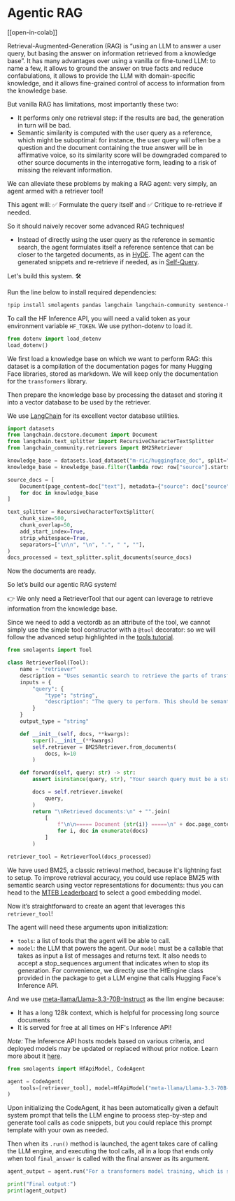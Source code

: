 <!--Copyright 2024 The HuggingFace Team. All rights reserved.

Licensed under the Apache License, Version 2.0 (the "License"); you may not use this file except in compliance with
the License. You may obtain a copy of the License at

http://www.apache.org/licenses/LICENSE-2.0

Unless required by applicable law or agreed to in writing, software distributed under the License is distributed on
an "AS IS" BASIS, WITHOUT WARRANTIES OR CONDITIONS OF ANY KIND, either express or implied. See the License for the
specific language governing permissions and limitations under the License.

⚠️ Note that this file is in Markdown but contain specific syntax for our doc-builder (similar to MDX) that may not be
rendered properly in your Markdown viewer.

-->
# Agentic RAG

[[open-in-colab]]

Retrieval-Augmented-Generation (RAG) is “using an LLM to answer a user query, but basing the answer on information retrieved from a knowledge base”. It has many advantages over using a vanilla or fine-tuned LLM: to name a few, it allows to ground the answer on true facts and reduce confabulations, it allows to provide the LLM with domain-specific knowledge, and it allows fine-grained control of access to information from the knowledge base.

But vanilla RAG has limitations, most importantly these two:
- It performs only one retrieval step: if the results are bad, the generation in turn will be bad.
- Semantic similarity is computed with the user query as a reference, which might be suboptimal: for instance, the user query will often be a question and the document containing the true answer will be in affirmative voice, so its similarity score will be downgraded compared to other source documents in the interrogative form, leading to a risk of missing the relevant information.

We can alleviate these problems by making a RAG agent: very simply, an agent armed with a retriever tool!

This agent will: ✅ Formulate the query itself and ✅ Critique to re-retrieve if needed.

So it should naively recover some advanced RAG techniques!
- Instead of directly using the user query as the reference in semantic search, the agent formulates itself a reference sentence that can be closer to the targeted documents, as in [HyDE](https://huggingface.co/papers/2212.10496).
The agent can the generated snippets and re-retrieve if needed, as in [Self-Query](https://docs.llamaindex.ai/en/stable/examples/evaluation/RetryQuery/).

Let's build this system. 🛠️

Run the line below to install required dependencies:
```bash
!pip install smolagents pandas langchain langchain-community sentence-transformers rank_bm25 --upgrade -q
```
To call the HF Inference API, you will need a valid token as your environment variable `HF_TOKEN`.
We use python-dotenv to load it.
```py
from dotenv import load_dotenv
load_dotenv()
```

We first load a knowledge base on which we want to perform RAG: this dataset is a compilation of the documentation pages for many Hugging Face libraries, stored as markdown. We will keep only the documentation for the `transformers` library.

Then prepare the knowledge base by processing the dataset and storing it into a vector database to be used by the retriever.

We use [LangChain](https://python.langchain.com/docs/introduction/) for its excellent vector database utilities.

```py
import datasets
from langchain.docstore.document import Document
from langchain.text_splitter import RecursiveCharacterTextSplitter
from langchain_community.retrievers import BM25Retriever

knowledge_base = datasets.load_dataset("m-ric/huggingface_doc", split="train")
knowledge_base = knowledge_base.filter(lambda row: row["source"].startswith("huggingface/transformers"))

source_docs = [
    Document(page_content=doc["text"], metadata={"source": doc["source"].split("/")[1]})
    for doc in knowledge_base
]

text_splitter = RecursiveCharacterTextSplitter(
    chunk_size=500,
    chunk_overlap=50,
    add_start_index=True,
    strip_whitespace=True,
    separators=["\n\n", "\n", ".", " ", ""],
)
docs_processed = text_splitter.split_documents(source_docs)
```

Now the documents are ready.

So let’s build our agentic RAG system!

👉 We only need a RetrieverTool that our agent can leverage to retrieve information from the knowledge base.

Since we need to add a vectordb as an attribute of the tool, we cannot simply use the simple tool constructor with a `@tool` decorator: so we will follow the advanced setup highlighted in the [tools tutorial](../tutorials/tools).

```py
from smolagents import Tool

class RetrieverTool(Tool):
    name = "retriever"
    description = "Uses semantic search to retrieve the parts of transformers documentation that could be most relevant to answer your query."
    inputs = {
        "query": {
            "type": "string",
            "description": "The query to perform. This should be semantically close to your target documents. Use the affirmative form rather than a question.",
        }
    }
    output_type = "string"

    def __init__(self, docs, **kwargs):
        super().__init__(**kwargs)
        self.retriever = BM25Retriever.from_documents(
            docs, k=10
        )

    def forward(self, query: str) -> str:
        assert isinstance(query, str), "Your search query must be a string"

        docs = self.retriever.invoke(
            query,
        )
        return "\nRetrieved documents:\n" + "".join(
            [
                f"\n\n===== Document {str(i)} =====\n" + doc.page_content
                for i, doc in enumerate(docs)
            ]
        )

retriever_tool = RetrieverTool(docs_processed)
```
We have used BM25, a classic retrieval method, because it's lightning fast to setup.
To improve retrieval accuracy, you could use replace BM25 with semantic search using vector representations for documents: thus you can head to the [MTEB Leaderboard](https://huggingface.co/spaces/mteb/leaderboard) to select a good embedding model.

Now it’s straightforward to create an agent that leverages this `retriever_tool`!

The agent will need these arguments upon initialization:
- `tools`: a list of tools that the agent will be able to call.
- `model`: the LLM that powers the agent.
Our `model` must be a callable that takes as input a list of messages and returns text. It also needs to accept a stop_sequences argument that indicates when to stop its generation. For convenience, we directly use the HfEngine class provided in the package to get a LLM engine that calls Hugging Face's Inference API.

And we use [meta-llama/Llama-3.3-70B-Instruct](meta-llama/Llama-3.3-70B-Instruct) as the llm engine because:
- It has a long 128k context, which is helpful for processing long source documents
- It is served for free at all times on HF's Inference API!

_Note:_ The Inference API hosts models based on various criteria, and deployed models may be updated or replaced without prior notice. Learn more about it [here](https://huggingface.co/docs/api-inference/supported-models).

```py
from smolagents import HfApiModel, CodeAgent

agent = CodeAgent(
    tools=[retriever_tool], model=HfApiModel("meta-llama/Llama-3.3-70B-Instruct"), max_steps=4, verbose=True
)
```

Upon initializing the CodeAgent, it has been automatically given a default system prompt that tells the LLM engine to process step-by-step and generate tool calls as code snippets, but you could replace this prompt template with your own as needed.

Then when its `.run()` method is launched, the agent takes care of calling the LLM engine, and executing the tool calls, all in a loop that ends only when tool `final_answer` is called with the final answer as its argument.

```py
agent_output = agent.run("For a transformers model training, which is slower, the forward or the backward pass?")

print("Final output:")
print(agent_output)
```



